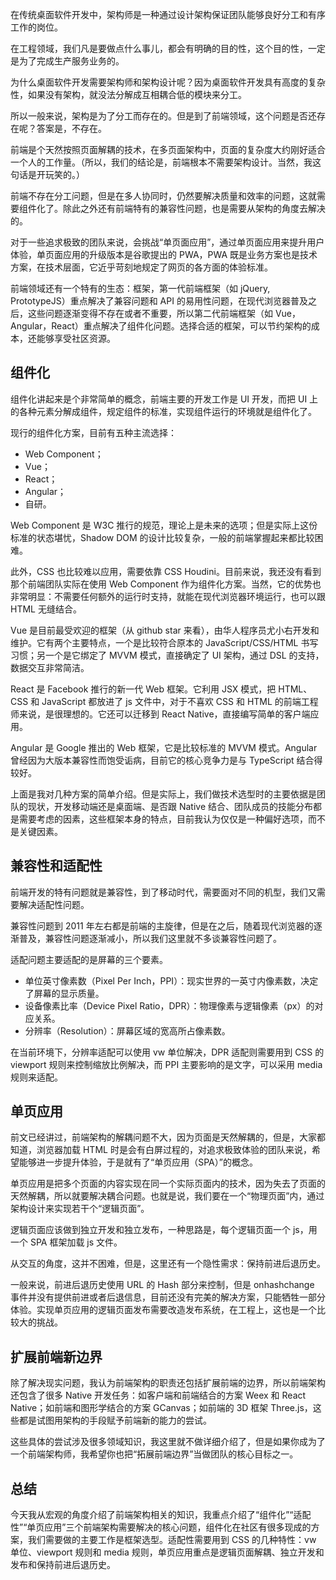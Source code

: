 在传统桌面软件开发中，架构师是一种通过设计架构保证团队能够良好分工和有序工作的岗位。

在工程领域，我们凡是要做点什么事儿，都会有明确的目的性，这个目的性，一定是为了完成生产服务业务的。

为什么桌面软件开发需要架构师和架构设计呢？因为桌面软件开发具有高度的复杂性，如果没有架构，就没法分解成互相耦合低的模块来分工。

所以一般来说，架构是为了分工而存在的。但是到了前端领域，这个问题是否还存在呢？答案是，不存在。

前端是个天然按照页面解耦的技术，在多页面架构中，页面的复杂度大约刚好适合一个人的工作量。（所以，我们的结论是，前端根本不需要架构设计。当然，我这句话是开玩笑的。）

前端不存在分工问题，但是在多人协同时，仍然要解决质量和效率的问题，这就需要组件化了。除此之外还有前端特有的兼容性问题，也是需要从架构的角度去解决的。

对于一些追求极致的团队来说，会挑战“单页面应用”，通过单页面应用来提升用户体验，单页面应用的升级版本是谷歌提出的 PWA，PWA 既是业务方案也是技术方案，在技术层面，它近乎苛刻地规定了网页的各方面的体验标准。

前端领域还有一个特有的生态：框架，第一代前端框架（如 jQuery, PrototypeJS）重点解决了兼容问题和 API 的易用性问题，在现代浏览器普及之后，这些问题逐渐变得不存在或者不重要，所以第二代前端框架（如 Vue，Angular，React）重点解决了组件化问题。选择合适的框架，可以节约架构的成本，还能够享受社区资源。

## 组件化
组件化讲起来是个非常简单的概念，前端主要的开发工作是 UI 开发，而把 UI 上的各种元素分解成组件，规定组件的标准，实现组件运行的环境就是组件化了。

现行的组件化方案，目前有五种主流选择：
- Web Component；
- Vue；
- React；
- Angular；
- 自研。

Web Component 是 W3C 推行的规范，理论上是未来的选项；但是实际上这份标准的状态堪忧，Shadow DOM 的设计比较复杂，一般的前端掌握起来都比较困难。

此外，CSS 也比较难以应用，需要依靠 CSS Houdini。目前来说，我还没有看到那个前端团队实际在使用 Web Component 作为组件化方案。当然，它的优势也非常明显：不需要任何额外的运行时支持，就能在现代浏览器环境运行，也可以跟 HTML 无缝结合。

Vue 是目前最受欢迎的框架（从 github star 来看），由华人程序员尤小右开发和维护。它有两个主要特点，一个是比较符合原本的 JavaScript/CSS/HTML 书写习惯；另一个是它绑定了 MVVM 模式，直接确定了 UI 架构，通过 DSL 的支持，数据交互非常简洁。

React 是 Facebook 推行的新一代 Web 框架。它利用 JSX 模式，把 HTML、CSS 和 JavaScript 都放进了 js 文件中，对于不喜欢 CSS 和 HTML 的前端工程师来说，是很理想的。它还可以迁移到 React Native，直接编写简单的客户端应用。

Angular 是 Google 推出的 Web 框架，它是比较标准的 MVVM 模式。Angular 曾经因为大版本兼容性而饱受诟病，目前它的核心竞争力是与 TypeScript 结合得较好。

上面是我对几种方案的简单介绍。但是实际上，我们做技术选型时的主要依据是团队的现状，开发移动端还是桌面端、是否跟 Native 结合、团队成员的技能分布都是需要考虑的因素，这些框架本身的特点，目前我认为仅仅是一种偏好选项，而不是关键因素。

## 兼容性和适配性
前端开发的特有问题就是兼容性，到了移动时代，需要面对不同的机型，我们又需要解决适配性问题。

兼容性问题到 2011 年左右都是前端的主旋律，但是在之后，随着现代浏览器的逐渐普及，兼容性问题逐渐减小，所以我们这里就不多谈兼容性问题了。

适配问题主要适配的是屏幕的三个要素。
- 单位英寸像素数（Pixel Per Inch，PPI）：现实世界的一英寸内像素数，决定了屏幕的显示质量。
- 设备像素比率（Device Pixel Ratio，DPR）：物理像素与逻辑像素（px）的对应关系。
- 分辨率（Resolution）：屏幕区域的宽高所占像素数。

在当前环境下，分辨率适配可以使用 vw 单位解决，DPR 适配则需要用到 CSS 的 viewport 规则来控制缩放比例解决，而 PPI 主要影响的是文字，可以采用 media 规则来适配。

## 单页应用
前文已经讲过，前端架构的解耦问题不大，因为页面是天然解耦的，但是，大家都知道，浏览器加载 HTML 时是会有白屏过程的，对追求极致体验的团队来说，希望能够进一步提升体验，于是就有了“单页应用（SPA）”的概念。

单页应用是把多个页面的内容实现在同一个实际页面内的技术，因为失去了页面的天然解耦，所以就要解决耦合问题。也就是说，我们要在一个“物理页面”内，通过架构设计来实现若干个“逻辑页面”。

逻辑页面应该做到独立开发和独立发布，一种思路是，每个逻辑页面一个 js，用一个 SPA 框架加载 js 文件。

从交互的角度，这并不困难，但是，这里还有一个隐性需求：保持前进后退历史。

一般来说，前进后退历史使用 URL 的 Hash 部分来控制，但是 onhashchange 事件并没有提供前进或者后退信息，目前还没有完美的解决方案，只能牺牲一部分体验。实现单页应用的逻辑页面发布需要改造发布系统，在工程上，这也是一个比较大的挑战。

## 扩展前端新边界
除了解决现实问题，我认为前端架构的职责还包括扩展前端的边界，所以前端架构还包含了很多 Native 开发任务：如客户端和前端结合的方案 Weex 和 React Native；如前端和图形学结合的方案 GCanvas；如前端的 3D 框架 Three.js，这些都是试图用架构的手段赋予前端新的能力的尝试。

这些具体的尝试涉及很多领域知识，我这里就不做详细介绍了，但是如果你成为了一个前端架构师，我希望你也把“拓展前端边界”当做团队的核心目标之一。

## 总结
今天我从宏观的角度介绍了前端架构相关的知识，我重点介绍了“组件化”“适配性”“单页应用”三个前端架构需要解决的核心问题，组件化在社区有很多现成的方案，我们需要做的主要工作是框架选型。适配性需要用到 CSS 的几种特性：vw 单位、viewport 规则和 media 规则，单页应用重点是逻辑页面解耦、独立开发和发布和保持前进后退历史。